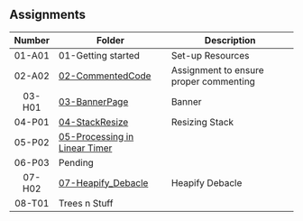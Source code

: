 ## Assignments

| Number | Folder | Description |
| :----: | ------ | ----------- |
|01-A01|01-Getting started|Set-up Resources|
|02-A02|<a href="https://github.com/LandenSJones/3013-ALG-Jones/tree/master/Assignments/02-CommentedCode/">02-CommentedCode|Assignment to ensure proper commenting|
|03-H01|<a href= "https://github.com/LandenSJones/3013-ALG-Jones/blob/master/Assignments/03-BannerPage/banner.txt"/>03-BannerPage|Banner|
|04-P01|<a href="https://github.com/LandenSJones/3013-ALG-Jones/tree/master/Assignments/04-StackResize"/>04-StackResize|Resizing Stack|
|05-P02|<a href= "https://github.com/LandenSJones/3013-ALG-Jones/tree/master/Assignments/P02"/>05-Processing in Linear Timer| |
|06-P03|Pending| |
|07-H02|<a href="https://github.com/LandenSJones/3013-ALG-Jones/blob/master/Assignments/H02/homework.cpp"/>07-Heapify_Debacle|Heapify Debacle|
|08-T01|Trees n Stuff||
